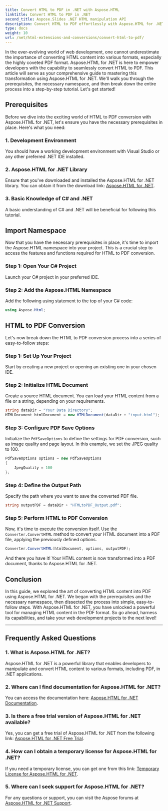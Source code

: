 ```yaml
---
title: Convert HTML to PDF in .NET with Aspose.HTML
linktitle: Convert HTML to PDF in .NET
second_title: Aspose.Slides .NET HTML manipulation API
description: Convert HTML to PDF effortlessly with Aspose.HTML for .NET. Follow our step-by-step guide and unleash the power of HTML-to-PDF conversion.
type: docs
weight: 10
url: /net/html-extensions-and-conversions/convert-html-to-pdf/
---
```


In the ever-evolving world of web development, one cannot underestimate the importance of converting HTML content into various formats, especially the highly coveted PDF format. Aspose.HTML for .NET is here to empower developers with the capability to seamlessly convert HTML to PDF. This article will serve as your comprehensive guide to mastering this transformation using Aspose.HTML for .NET. We'll walk you through the prerequisites, the necessary namespace, and then break down the entire process into a step-by-step tutorial. Let's get started!

## Prerequisites

Before we dive into the exciting world of HTML to PDF conversion with Aspose.HTML for .NET, let's ensure you have the necessary prerequisites in place. Here's what you need:

### 1. Development Environment

You should have a working development environment with Visual Studio or any other preferred .NET IDE installed.

### 2. Aspose.HTML for .NET Library

Ensure that you've downloaded and installed the Aspose.HTML for .NET library. You can obtain it from the download link: [Aspose.HTML for .NET](https://releases.aspose.com/html/net/).

### 3. Basic Knowledge of C# and .NET

A basic understanding of C# and .NET will be beneficial for following this tutorial.

## Import Namespace

Now that you have the necessary prerequisites in place, it's time to import the Aspose.HTML namespace into your project. This is a crucial step to access the features and functions required for HTML to PDF conversion.

### Step 1: Open Your C# Project

Launch your C# project in your preferred IDE.

### Step 2: Add the Aspose.HTML Namespace

Add the following using statement to the top of your C# code:

```csharp
using Aspose.Html;
```

## HTML to PDF Conversion

Let's now break down the HTML to PDF conversion process into a series of easy-to-follow steps:

### Step 1: Set Up Your Project

Start by creating a new project or opening an existing one in your chosen IDE.

### Step 2: Initialize HTML Document

Create a source HTML document. You can load your HTML content from a file or a string, depending on your requirements.

```csharp
string dataDir = "Your Data Directory";
HTMLDocument htmlDocument = new HTMLDocument(dataDir + "input.html");
```

### Step 3: Configure PDF Save Options

Initialize the `PdfSaveOptions` to define the settings for PDF conversion, such as image quality and page layout. In this example, we set the JPEG quality to 100.

```csharp
PdfSaveOptions options = new PdfSaveOptions
{
    JpegQuality = 100
};
```

### Step 4: Define the Output Path

Specify the path where you want to save the converted PDF file.

```csharp
string outputPDF = dataDir + "HTMLtoPDF_Output.pdf";
```

### Step 5: Perform HTML to PDF Conversion

Now, it's time to execute the conversion itself. Use the `Converter.ConvertHTML` method to convert your HTML document into a PDF file, applying the previously defined options.

```csharp
Converter.ConvertHTML(htmlDocument, options, outputPDF);
```

And there you have it! Your HTML content is now transformed into a PDF document, thanks to Aspose.HTML for .NET.

## Conclusion

In this guide, we explored the art of converting HTML content into PDF using Aspose.HTML for .NET. We began with the prerequisites and the necessary namespace, then dissected the process into simple, easy-to-follow steps. With Aspose.HTML for .NET, you have unlocked a powerful tool for managing HTML content in the PDF format. So go ahead, harness its capabilities, and take your web development projects to the next level!

---

## Frequently Asked Questions

### 1. What is Aspose.HTML for .NET?

Aspose.HTML for .NET is a powerful library that enables developers to manipulate and convert HTML content to various formats, including PDF, in .NET applications.

### 2. Where can I find documentation for Aspose.HTML for .NET?

You can access the documentation here: [Aspose.HTML for .NET Documentation](https://reference.aspose.com/html/net/).

### 3. Is there a free trial version of Aspose.HTML for .NET available?

Yes, you can get a free trial of Aspose.HTML for .NET from the following link: [Aspose.HTML for .NET Free Trial](https://releases.aspose.com/).

### 4. How can I obtain a temporary license for Aspose.HTML for .NET?

If you need a temporary license, you can get one from this link: [Temporary License for Aspose.HTML for .NET](https://purchase.aspose.com/temporary-license/).

### 5. Where can I seek support for Aspose.HTML for .NET?

For any questions or support, you can visit the Aspose forums at [Aspose.HTML for .NET Support](https://forum.aspose.com/).
